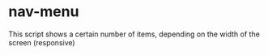 # nav-menu


This script shows a certain number of items, depending on the width of the screen (responsive)

